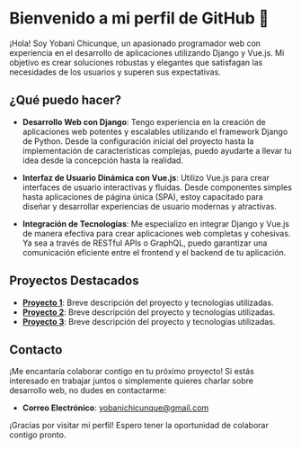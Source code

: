 # Bienvenido a mi perfil de GitHub 👋

¡Hola! Soy Yobani Chicunque, un apasionado programador web con experiencia en el desarrollo de aplicaciones utilizando Django y Vue.js. Mi objetivo es crear soluciones robustas y elegantes que satisfagan las necesidades de los usuarios y superen sus expectativas.

## ¿Qué puedo hacer?

- **Desarrollo Web con Django**: Tengo experiencia en la creación de aplicaciones web potentes y escalables utilizando el framework Django de Python. Desde la configuración inicial del proyecto hasta la implementación de características complejas, puedo ayudarte a llevar tu idea desde la concepción hasta la realidad.

- **Interfaz de Usuario Dinámica con Vue.js**: Utilizo Vue.js para crear interfaces de usuario interactivas y fluidas. Desde componentes simples hasta aplicaciones de página única (SPA), estoy capacitado para diseñar y desarrollar experiencias de usuario modernas y atractivas.

- **Integración de Tecnologías**: Me especializo en integrar Django y Vue.js de manera efectiva para crear aplicaciones web completas y cohesivas. Ya sea a través de RESTful APIs o GraphQL, puedo garantizar una comunicación eficiente entre el frontend y el backend de tu aplicación.

## Proyectos Destacados

- **[Proyecto 1](link_al_proyecto_1)**: Breve descripción del proyecto y tecnologías utilizadas.
- **[Proyecto 2](link_al_proyecto_2)**: Breve descripción del proyecto y tecnologías utilizadas.
- **[Proyecto 3](link_al_proyecto_3)**: Breve descripción del proyecto y tecnologías utilizadas.

## Contacto

¡Me encantaría colaborar contigo en tu próximo proyecto! Si estás interesado en trabajar juntos o simplemente quieres charlar sobre desarrollo web, no dudes en contactarme:

- **Correo Electrónico**: [yobanichicunque@gmail.com](mailto:yobanichicunque@gmail.com)
<!--
- **Correo Electrónico**: [tu_correo@gmail.com](mailto:tu_correo@example.com)
- **LinkedIn**: [Tu Nombre en LinkedIn](link_a_tu_perfil)
- **Sitio Web Personal**: [www.tusitio.com](https://www.tusitio.com)
-->

¡Gracias por visitar mi perfil! Espero tener la oportunidad de colaborar contigo pronto.
